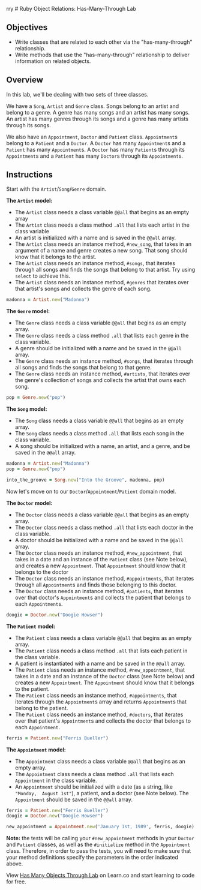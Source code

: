 rry # Ruby Object Relations: Has-Many-Through Lab

## Objectives

- Write classes that are related to each other via the "has-many-through"
  relationship.
- Write methods that use the "has-many-through" relationship to deliver
  information on related objects.

## Overview

In this lab, we'll be dealing with two sets of three classes.

We have a `Song`, `Artist` and `Genre` class. Songs belong to an artist and
belong to a genre. A genre has many songs and an artist has many songs. An
artist has many genres through its songs and a genre has many artists through
its songs.

We also have an `Appointment`, `Doctor` and `Patient` class. `Appointment`s
belong to a `Patient` and a `Doctor`. A `Doctor` has many `Appointment`s and a
`Patient` has many `Appointment`s. A `Doctor` has many `Patient`s through its
`Appointment`s and a `Patient` has many `Doctor`s through its `Appointment`s.

## Instructions

Start with the `Artist`/`Song`/`Genre` domain.

**The `Artist` model:**

- The `Artist` class needs a class variable `@@all` that begins as an empty array
- The `Artist` class needs a class method `.all` that lists each artist in the
  class variable
- An artist is initialized with a name and is saved in the `@@all` array.
- The `Artist` class needs an instance method, `#new_song`, that takes in an
  argument of a name and genre creates a new song. That song should know that it
  belongs to the artist.
- The `Artist` class needs an instance method, `#songs`, that iterates through all
  songs and finds the songs that belong to that artist. Try using `select` to
  achieve this.
- The `Artist` class needs an instance method, `#genres` that iterates over that
  artist's songs and collects the genre of each song.

```ruby
madonna = Artist.new("Madonna")
```

**The `Genre` model:**

- The `Genre` class needs a class variable `@@all` that begins as an empty array.
- The `Genre` class needs a class method `.all` that lists each genre in the class
  variable.
- A genre should be initialized with a name and be saved in the `@@all` array.
- The `Genre` class needs an instance method, `#songs`, that iterates through all
  songs and finds the songs that belong to that genre.
- The `Genre` class needs an instance method, `#artists`, that iterates over the
  genre's collection of songs and collects the artist that owns each song.

```ruby
pop = Genre.new("pop")
```

**The `Song` model:**

- The `Song` class needs a class variable `@@all` that begins as an empty array.
- The `Song` class needs a class method `.all` that lists each song in the class
  variable.
- A song should be initialized with a name, an artist, and a genre, and be saved
  in the `@@all` array.

```ruby
madonna = Artist.new("Madonna")
pop = Genre.new("pop")

into_the_groove = Song.new("Into the Groove", madonna, pop)
```
Now let's move on to our `Doctor`/`Appointment`/`Patient` domain model.

**The `Doctor` model:**

- The `Doctor` class needs a class variable `@@all` that begins as an empty array.
- The `Doctor` class needs a class method `.all` that lists each doctor in the
  class variable.
- A doctor should be initialized with a name and be saved in the `@@all` array.
- The `Doctor` class needs an instance method, `#new_appointment`, that takes in a
  date and an instance of the `Patient` class (see Note below), 
  and creates a new `Appointment`. That `Appointment` should know that it belongs 
  to the doctor
- The `Doctor` class needs an instance method, `#appointments`, that iterates
  through all `Appointment`s and finds those belonging to this doctor.
- The `Doctor` class needs an instance method, `#patients`, that iterates over
  that doctor's `Appointment`s and collects the patient that belongs to each
  `Appointment`s.

```ruby
doogie = Doctor.new("Doogie Howser")
```

**The `Patient` model:**

- The `Patient` class needs a class variable `@@all` that begins as an empty array.
- The `Patient` class needs a class method `.all` that lists each patient in the
  class variable.
- A patient is instantiated with a name and be saved in the `@@all` array.
- The `Patient` class needs an instance method, `#new_appointment`, that takes in
  a date and an instance of the `Doctor` class (see Note below) 
  and creates a new `Appointment`. The `Appointment` should know that it belongs 
  to the patient.
- The `Patient` class needs an instance method, `#appointments`, that iterates
  through the `Appointment`s array and returns `Appointment`s that belong to the
  patient.
- The `Patient` class needs an instance method, `#doctors`, that iterates over
  that patient's `Appointment`s and collects the doctor that belongs to each
  `Appointment`.

```ruby
ferris = Patient.new("Ferris Bueller")
```

**The `Appointment` model:**

- The `Appointment` class needs a class variable `@@all` that begins as an empty array.
- The `Appointment` class needs a class method `.all` that lists each `Appointment`
  in the class variable.
- An `Appointment` should be initialized with a date (as a string, like `"Monday, 
  August 1st"`), a patient, and a doctor (see Note below). The 
  `Appointment` should be saved in the `@@all` array.

```ruby
ferris = Patient.new("Ferris Bueller")
doogie = Doctor.new("Doogie Howser")

new_appointment = Appointment.new('January 1st, 1989', ferris, doogie)
```

**Note:** the tests will be calling your `#new_appointment` methods in your `Doctor` and `Patient` classes, as well as the `#initialize` method in the `Appointment` class. Therefore, in order to pass the tests, you will need to make sure that your method definitions specify the parameters in the order indicated above. 

<p class='util--hide'>View <a href='https://learn.co/lessons/ruby-objects-has-many-through-lab'>Has Many Objects Through Lab</a> on Learn.co and start learning to code for free.</p>

